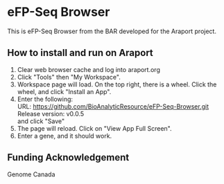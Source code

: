 # eFP-Seq Browser

This is eFP-Seq Browser from the BAR developed for the Araport project. 

## How to install and run on Araport
1. Clear web browser cache and log into araport.org
2. Click "Tools" then "My Workspace".
3. Workspace page will load. On the top right, there is a wheel. Click the wheel, and click "Install an App".
4. Enter the following: <br />
URL: https://github.com/BioAnalyticResource/eFP-Seq-Browser.git <br />
Release version: v0.0.5 <br />
and click "Save" <br />
5. The page will reload. Click on "View App Full Screen".
6. Enter a gene, and it should work.

## Funding Acknowledgement

Genome Canada

